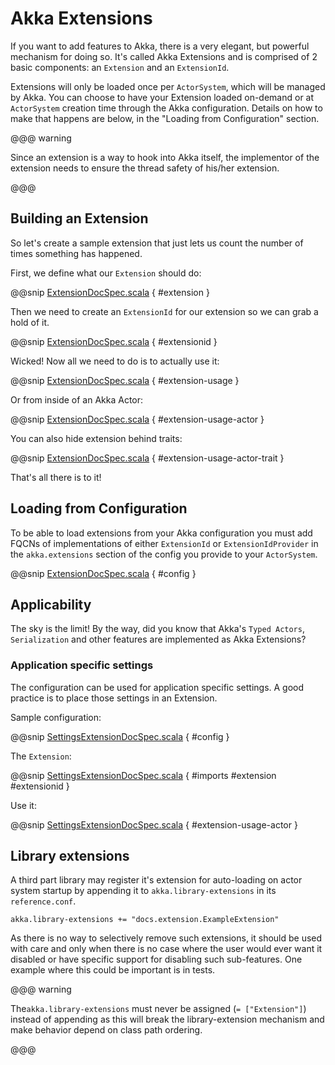 # Akka Extensions

If you want to add features to Akka, there is a very elegant, but powerful mechanism for doing so.
It's called Akka Extensions and is comprised of 2 basic components: an `Extension` and an `ExtensionId`.

Extensions will only be loaded once per `ActorSystem`, which will be managed by Akka.
You can choose to have your Extension loaded on-demand or at `ActorSystem` creation time through the Akka configuration.
Details on how to make that happens are below, in the "Loading from Configuration" section.

@@@ warning

Since an extension is a way to hook into Akka itself, the implementor of the extension needs to
ensure the thread safety of his/her extension.

@@@

## Building an Extension

So let's create a sample extension that just lets us count the number of times something has happened.

First, we define what our `Extension` should do:

@@snip [ExtensionDocSpec.scala](code/docs/extension/ExtensionDocSpec.scala) { #extension }

Then we need to create an `ExtensionId` for our extension so we can grab a hold of it.

@@snip [ExtensionDocSpec.scala](code/docs/extension/ExtensionDocSpec.scala) { #extensionid }

Wicked! Now all we need to do is to actually use it:

@@snip [ExtensionDocSpec.scala](code/docs/extension/ExtensionDocSpec.scala) { #extension-usage }

Or from inside of an Akka Actor:

@@snip [ExtensionDocSpec.scala](code/docs/extension/ExtensionDocSpec.scala) { #extension-usage-actor }

You can also hide extension behind traits:

@@snip [ExtensionDocSpec.scala](code/docs/extension/ExtensionDocSpec.scala) { #extension-usage-actor-trait }

That's all there is to it!

## Loading from Configuration

To be able to load extensions from your Akka configuration you must add FQCNs of implementations of either `ExtensionId` or `ExtensionIdProvider`
in the `akka.extensions` section of the config you provide to your `ActorSystem`.

@@snip [ExtensionDocSpec.scala](code/docs/extension/ExtensionDocSpec.scala) { #config }

## Applicability

The sky is the limit!
By the way, did you know that Akka's `Typed Actors`, `Serialization` and other features are implemented as Akka Extensions?

<a id="extending-akka-scala-settings"></a>
### Application specific settings

The <!-- FIXME: More than one link target with name configuration in path Some(/scala/extending-akka.rst) --> configuration can be used for application specific settings. A good practice is to place those settings in an Extension.

Sample configuration:

@@snip [SettingsExtensionDocSpec.scala](code/docs/extension/SettingsExtensionDocSpec.scala) { #config }

The `Extension`:

@@snip [SettingsExtensionDocSpec.scala](code/docs/extension/SettingsExtensionDocSpec.scala) { #imports #extension #extensionid }

Use it:

@@snip [SettingsExtensionDocSpec.scala](code/docs/extension/SettingsExtensionDocSpec.scala) { #extension-usage-actor }

## Library extensions

A third part library may register it's extension for auto-loading on actor system startup by appending it to
`akka.library-extensions` in its `reference.conf`.

```
akka.library-extensions += "docs.extension.ExampleExtension"
```

As there is no way to selectively remove such extensions, it should be used with care and only when there is no case
where the user would ever want it disabled or have specific support for disabling such sub-features. One example where
this could be important is in tests.

@@@ warning

The``akka.library-extensions`` must never be assigned (`= ["Extension"]`) instead of appending as this will break
the library-extension mechanism and make behavior depend on class path ordering.

@@@